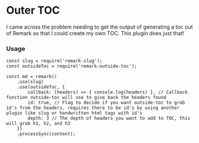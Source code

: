 # Outer TOC

I came across the problem needing to get the output of generating a toc out of Remark so that I could create my own TOC. This plugin does just that!


### Usage

```
const slug = require('remark-slug');
const outsideToc = require('remark-outside-toc');

const md = remark()
    .use(slug)
    .use(outsideToc, {
        callback: (headers) => { console.log(headers) }, // Callback function outside-toc will use to give back the headers found
        id: true, // Flag to decide if you want outside-toc to grab id's from the headers, requires there to be id's by using another plugin like slug or handwritten html tags with id's
        depth: 3 // The depth of headers you want to add to TOC, this will grab h1, h2, and h3
    })
    .processSync(content);
```